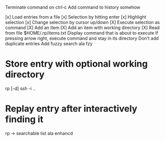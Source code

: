 Terminate command on ctrl-c
Add command to history somehow

[x] Load entries from a file
[x] Selection by hitting enter
[x] Highlight selection
[x] Change selection by cursor up/down
[X] Execute selection as command
[X] Add an item 
[X] Add an item with working directory
[X] Read from file $HOME/.rp/items.txt
Display command that is about to execute
If pressing arrow right, execute command and stay in its directory
Don't add duplicate entries
Add fuzzy search ala fzy

# Store entry with optional working directory

rp [-d] ssh -i .. 

# Replay entry after interactively finding it

rp
-> searchable list ala enhancd